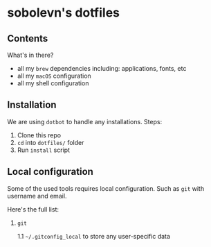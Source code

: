 # sobolevn's dotfiles

## Contents

What's in there?

* all my `brew` dependencies including: applications, fonts, etc
* all my `macOS` configuration
* all my shell configuration

## Installation

We are using `dotbot` to handle any installations. Steps:

1. Clone this repo
2. `cd` into `dotfiles/` folder
3. Run `install` script

## Local configuration

Some of the used tools requires local configuration. Such as `git` with username and email.

Here's the full list:

1. `git`

    1.1 `~/.gitconfig_local` to store any user-specific data

